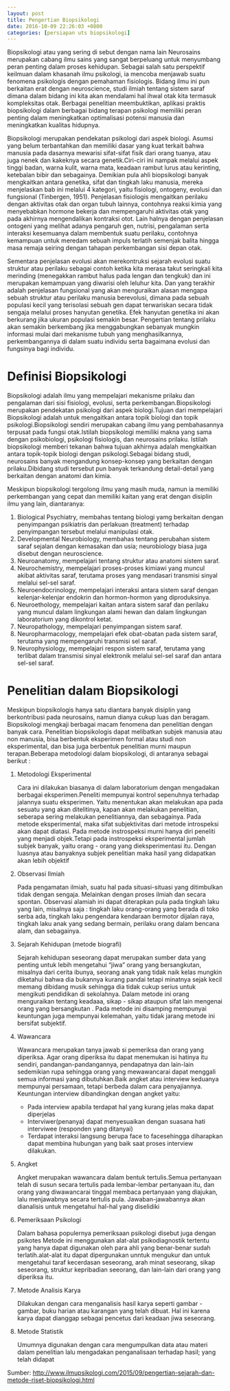 ```yaml
---
layout: post
title: Pengertian Biopsikologi
date: 2016-10-09 22:26:03 +0800
categories: [persiapan uts biopsikologi]
---
```


Biopsikologi atau yang sering di sebut dengan nama lain Neurosains merupakan cabang ilmu sains yang sangat berpeluang untuk menyumbang peran penting dalam proses kehidupan. Sebagai salah satu perspektif keilmuan dalam khasanah ilmu psikologi, ia mencoba menjawab suatu fenomena psikologis dengan pemahaman fisiologis. Bidang ilmu ini pun berkaitan erat dengan neuroscience, studi ilmiah tentang sistem saraf dimana dalam bidang ini kita akan mendalami hal ihwal otak kita termasuk kompleksitas otak. Berbagai penelitian meembuktikan, aplikasi praktis biopsikologi dalam berbagai bidang terapan psikologi memiliki peran penting dalam meningkatkan optimalisasi potensi manusia dan meningkatkan kualitas hidupnya.

Biopsikologi merupakan pendekatan psikologi dari aspek biologi. Asumsi yang belum terbantahkan dan memiliki dasar yang kuat terkait bahwa manusia pada dasarnya mewarisi sifat-sifat fisik dari orang tuanya, atau juga nenek dan kakeknya secara genetik.Ciri-ciri ini nampak melalui aspek tinggi badan, warna kulit, warna mata, keadaan rambut lurus atau kerinting, ketebalan bibir dan sebagainya. Demikian pula ahli biopsikologi banyak mengkaitkan antara genetika, sifat dan tingkah laku manusia, mereka menjelaskan bab ini melalui 4 kategori, yaitu fisiologi, ontogeny, evolusi dan fungsional (Tinbergen, 1951). Penjelasan fisiologis mengaitkan perilaku dengan aktivitas otak dan organ tubuh lainnya, contohnya reaksi kimia yang menyebabkan hormone bekerja dan mempengaruhi aktivitas otak yang pada akhirnya mengendalikan kontraksi otot. Lain halnya dengan penjelasan ontogeni yang melihat adanya pengaruh gen, nutrisi, pengalaman serta interaksi kesemuanya dalam membentuk suatu perilaku, contohnya kemampuan untuk meredam sebuah impuls terlatih semenjak balita hingga masa remaja seiring dengan tahapan perkembangan sisi depan otak.

<!-- more -->

Sementara penjelasan evolusi akan merekontruksi sejarah evolusi suatu struktur atau perilaku sebagai contoh ketika kita merasa takut seringkali kita merinding (menegakkan rambut halus pada lengan dan tengkuk) dan ini merupakan kemampuan yang diwarisi oleh leluhur kita. Dan yang terakhir adalah penjelasan fungsional yang akan menguraikan alasan mengapa sebuah struktur atau perilaku manusia berevolusi, dimana pada sebuah populasi kecil yang terisolasi sebuah gen dapat terwariskan secara tidak sengaja melalui proses hanyutan genetika. Efek hanyutan genetika ini akan berkurang jika ukuran populasi semakin besar. Pengertian tentang prilaku akan semakin berkembang jika menggabungkan sebanyak mungkin informasi mulai dari mekanisme tubuh yang menghasilkannya, perkembangannya di dalam suatu individu serta bagaimana evolusi dan fungsinya bagi individu.

# Definisi Biopsikologi

Biopsikologi adalah ilmu yang mempelajari mekanisme prilaku dan pengalaman dari sisi fisiologi, evolusi, serta perkembangan.Biopsikologi merupakan pendekatan psikologi dari aspek biologi.Tujuan dari mempelajari Biopsikologi adalah untuk mengaitkan antara topik biologi dan topik psikologi.Biopsikologi sendiri merupakan cabang ilmu yang pembahasannya terpusat pada fungsi otak.Istilah biopsikologi memiliki makna yang sama dengan psikobiologi, psikologi fisiologis, dan neurosains prilaku. Istilah biopsikologi memberi tekanan bahwa tujuan akhirnya adalah mengkaitkan antara topik-topik biologi dengan psikologi.Sebagai bidang studi, neurosains banyak mengandung konsep-konsep yang berkaitan dengan prilaku.Dibidang studi tersebut pun banyak terkandung detail-detail yang berkaitan dengan anatomi dan kimia.

Meskipun biopsikologi tergolong ilmu yang masih muda, namun ia memiliki perkembangan yang cepat dan memiliki kaitan yang erat dengan disiplin ilmu yang lain, diantaranya:

1. Biological Psychiatry, membahas tentang biologi yamg berkaitan dengan penyimpangan psikiatris dan perlakuan (treatment) terhadap penyimpangan tersebut melalui manipulasi otak.
2. Developmental Neurobiology, membahas tentang perubahan sistem saraf sejalan dengan kemasakan dan usia; neurobiology biasa juga disebut dengan neuroscience.
3. Neuroanatomy, mempelajari tentang struktur atau anatomi sistem saraf.
4. Neurochemistry, mempelajari proses-proses kimiawi yang muncul akibat aktivitas saraf, terutama proses yang mendasari transmisi sinyal melalui sel-sel saraf.
5. Neuroendocrinology, mempelajari interaksi antara sistem saraf dengan kelenjar-kelenjar endokrin dan hormon-hormon yang diproduksinya.
6. Neuroethology, mempelajari kaitan antara sistem saraf dan perilaku yang muncul dalam lingkungan alami hewan dan dalam lingkungan laboratorium yang dikontrol ketat.
7. Neuropathology, mempelajari penyimpangan sistem saraf.
8. Neuropharmacology, mempelajari efek obat-obatan pada sistem saraf, terutama yang mempengaruhi transmisi sel saraf.
9. Neurophysiology, mempelajari respon sistem saraf, terutama yang terlibat dalam transmisi sinyal elektronik melalui sel-sel saraf dan antara sel-sel saraf.


# Penelitian dalam Biopsikologi

Meskipun biopsikologis hanya satu diantara banyak disiplin yang berkontribusi pada neurosains, namun dianya cukup luas dan beragam. Biopsikologi mengkaji berbagai macam fenomena dan penelitian dengan banyak cara. Penelitian biopsikologis dapat melibatkan subjek manusia atau non manusia, bisa berbentuk eksperimen formal atau studi non eksperimental, dan bisa juga berbentuk penelitian murni maupun terapan.Beberapa metodologi dalam biopsikologi, di antaranya sebagai berikut :

1. Metodologi Eksperimental

	Cara ini dilakukan biasanya di dalam laboratorium dengan mengadakan berbagai eksperimen.Peneliti mempunyai kontrol sepenuhnya terhadap jalannya suatu eksperimen. Yaitu menentukan akan melakukan apa pada sesuatu yang akan ditelitinya, kapan akan melakukan penelitian, seberapa sering melakukan penelitiannya, dan sebagainya. Pada metode eksperimental, maka sifat subjektivitas dari metode introspeksi akan dapat diatasi. Pada metode instrospeksi murni hanya diri peneliti yang menjadi objek.Tetapi pada instrospeksi eksperimental jumlah subjek banyak, yaitu orang - orang yang dieksperimentasi itu. Dengan luasnya atau banyaknya subjek penelitian maka hasil yang didapatkan akan lebih objektif

2. Observasi Ilmiah

	Pada pengamatan ilmiah, suatu hal pada situasi-situasi yang ditimbulkan tidak dengan sengaja. Melainkan dengan proses ilmiah dan secara spontan. Observasi alamiah ini dapat diterapkan pula pada tingkah laku yang lain, misalnya saja : tingkah laku orang-orang yang berada di toko serba ada, tingkah laku pengendara kendaraan bermotor dijalan raya, tingkah laku anak yang sedang bermain, perilaku orang dalam bencana alam, dan sebagainya.

3. Sejarah Kehidupan (metode biografi)

	Sejarah kehidupan seseorang dapat merupakan sumber data yang penting untuk lebih mengetahui “jiwa” orang yang bersangkutan, misalnya dari cerita ibunya, seorang anak yang tidak naik kelas mungkin diketahui bahwa dia bukannya kurang pandai tetapi minatnya sejak kecil memang dibidang musik sehingga dia tidak cukup serius untuk mengikuti pendidikan di sekolahnya. Dalam metode ini orang menguraikan tentang keadaaa, sikap - sikap ataupun sifat lain mengenai orang yang bersangkutan . Pada metode ini disamping mempunyai keuntungan juga mempunyai kelemahan, yaitu tidak jarang metode ini bersifat subjektif.

4. Wawancara

	Wawancara merupakan tanya jawab si pemeriksa dan orang yang diperiksa. Agar orang diperiksa itu dapat menemukan isi hatinya itu sendiri, pandangan-pandangannya, pendapatnya dan lain-lain sedemikian rupa sehingga orang yang mewawancarai dapat menggali semua informasi yang dibutuhkan.Baik angket atau interview keduanya mempunyai persamaan, tetapi berbeda dalam cara penyajiannya. Keuntungan interview dibandingkan dengan angket yaitu:

	* Pada interview apabila terdapat hal yang kurang jelas maka dapat diperjelas
	* Interviwer(penanya) dapat menyesuaikan dengan suasana hati interviwee (responden yang ditanyai)
	* Terdapat interaksi langsung berupa face to facesehingga diharapkan dapat membina hubungan yang baik saat proses interview dilakukan.


5. Angket

	Angket merupakan wawancara dalam bentuk tertulis.Semua pertanyaan telah di susun secara tertulis pada lembar-lembar pertanyaan itu, dan orang yang diwawancarai tinggal membaca pertanyaan yang diajukan, lalu menjawabnya secara tertulis pula. Jawaban-jawabannya akan dianalisis untuk mengetahui hal-hal yang diselidiki

6. Pemeriksaan Psikologi

	Dalam bahasa populernya pemeriksaan psikologi disebut juga dengan psikotes Metode ini menggunakan alat-alat psikodiagnostik tertentu yang hanya dapat digunakan oleh para ahli yang benar-benar sudah terlatih.alat-alat itu dapat dipergunakan unntuk mengukur dan untuk mengetahui taraf kecerdasan seseorang, arah minat seseorang, sikap seseorang, struktur kepribadian seeorang, dan lain-lain dari orang yang diperiksa itu.

7. Metode Analisis Karya

	Dilakukan dengan cara menganalisis hasil karya seperti gambar - gambar, buku harian atau karangan yang telah dibuat. Hal ini karena karya dapat dianggap sebagai pencetus dari keadaan jiwa seseorang.

8. Metode Statistik

	Umumnya digunakan dengan cara mengumpulkan data atau materi dalam penelitian lalu mengadakan penganalisaan terhadap hasil; yang telah didapat 

Sumber: <http://www.ilmupsikologi.com/2015/09/pengertian-sejarah-dan-metode-riset-biopsikologi.html>